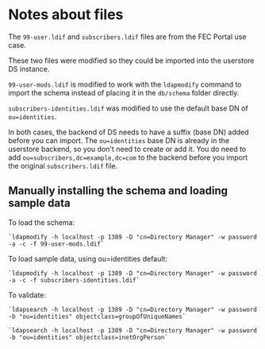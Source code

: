 # Notes about files

The `99-user.ldif` and `subscribers.ldif` files are from the FEC Portal use case.

These two files were modified so they could be imported into the userstore DS instance.

`99-user-mods.ldif` is modified to work with the `ldapmodify` command to import the schema instead of placing it in the `db/schema` folder directly.

`subscribers-identities.ldif` was modified to use the default base DN of `ou=identities`.

In both cases, the backend of DS needs to have a suffix (base DN) added before you can import.
The `ou=identities` base DN is already in the userstore backend, so you don't need to create or add it.
You do need to add `ou=subscribers,dc=example,dc=com` to the backend before you import the original `subscribers.ldif` file.

## Manually installing the schema and loading sample data

To load the schema:
    
    `ldapmodify -h localhost -p 1389 -D "cn=Directory Manager" -w password -a -c -f 99-user-mods.ldif`

To load sample data, using ou=identities default:

    `ldapmodify -h localhost -p 1389 -D "cn=Directory Manager" -w password -a -c -f subscribers-identities.ldif`

To validate:

    `ldapsearch -h localhost -p 1389 -D "cn=Directory Manager" -w password -b "ou=identities" objectclass=groupOfUniqueNames`

    `ldapsearch -h localhost -p 1389 -D "cn=Directory Manager" -w password -b "ou=identities" objectclass=inetOrgPerson`

